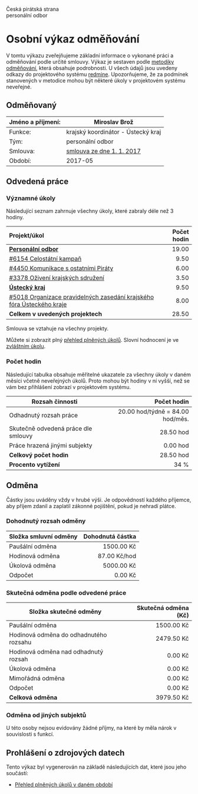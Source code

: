 Česká pirátská strana  
personální odbor

Osobní výkaz odměňování
=======================

V tomtu výkazu zveřejňujeme základní informace o vykonané práci a odměňování
podle určité smlouvy. Výkaz je sestaven podle [metodiky odměňování][metodika],
která obsahuje podrobnosti. U všech údajů jsou uvedeny odkazy do projektového
systému [redmine](https://redmine.pirati.cz). Upozorňujeme, že za podmínek
stanovených v metodice mohou být některé úkoly v projektovém systému neveřejné.

Odměňovaný
----------

Jméno a příjmení:                      | Miroslav Brož
-----------------------                | --------------------
Funkce:                                | krajský koordinátor - Ústecký kraj
Tým:                                   | personální odbor
Smlouva:                               | [smlouva ze dne 1. 1. 2017][smlouva]
Období:                                | 2017-05


Odvedená práce
--------------

### Významné úkoly

Následující seznam zahrnuje všechny úkoly, které zabraly déle než 3 hodiny.

| Projekt/úkol                                                                   |   Počet hodin |
|:-------------------------------------------------------------------------------|--------------:|
| **[Personální odbor][p42]**                                                    |         19.00 |
| [#6154 Celostátní kampaň][t6154]                                               |          9.50 |
| [#4450 Komunikace s ostatními Piráty][t4450]                                   |          6.00 |
| [#3378 Oživení krajských sdružení][t3378]                                      |          3.50 |
| **[Ústecký kraj][p66]**                                                        |          9.50 |
| [#5018 Organizace pravidelných zasedání krajského fóra Ústeckého kraje][t5018] |          8.00 |
| **Celkem v uvedených projektech**                                              |         28.50 |

Smlouva se vztahuje na všechny projekty. 

Můžete si zobrazit plný [přehled plněných úkolů][tasklist].
Slovní hodnocení je ve [zvláštním úkolu][hodnoceni].


### Počet hodin

Následující tabulka obsahuje měřitelné ukazatele za všechny úkoly v daném měsíci
včetně neveřejných úkolů. Proto mohou být hodiny v ní vyšší, než se vám bez
přihlášení zobrazí v projektovém systému.

Rozsah činnosti                        | Počet hodin
--------------                         | ----------:
Odhadnutý rozsah práce                 |  20.00 hod/týdně =  84.00 hod/měs.
Skutečně odvedená práce dle smlouvy    |  28.50 hod
Práce hrazená jinými subjekty          |   0.00 hod
**Celkový počet hodin**                |  28.50 hod
**Procento vytížení**                  |   34 %

Odměna
------

Částky jsou uváděny vždy v hrubé výši. Je odpovědností každého příjemce, aby
příjem zdanil a zaplatil zákonné pojištění, pokud je nehradí plátce.

### Dohodnutý rozsah odměny

Složka smluvní odměny                  | Dohodnutá částka
----------------                       | ------------------:
Paušální odměna                        |  1500.00 Kč
Hodinová odměna                        |    87.00 Kč/hod
Úkolová odměna                         |  5000.00 Kč
Odpočet                                |     0.00 Kč

### Skutečná odměna podle odvedené práce

Složka skutečné odměny                 | Skutečná odměna (Kč)
---------------------                  | ---------------------:
Paušální odměna                        |  1500.00 Kč
Hodinová odměna do odhadnutého rozsahu |  2479.50 Kč
Hodinová odměna nad odhadnutý rozsah   |     0.00 Kč
Úkolová odměna                         |     0.00 Kč
Mimořádná odměna                       |     0.00 Kč
Odpočet                                |     0.00 Kč
**Celková odměna**                     |  3979.50 Kč


### Odměna od jiných subjektů

U této osoby nejsou evidovány žádné příjmy, na které by měla nárok v souvislosti s funkcí.


Prohlášení o zdrojových datech
------------------------------

Tento výkaz byl vygenerován na základě následujících dat, které jsou jeho součástí:

* [Přehled plněných úkolů v daném období](user_report.csv)

[hodnoceni]: https://redmine.pirati.cz/issues/5228
[metodika]: https://redmine.pirati.cz/projects/po/wiki/Odmenovani


[p42]: https://redmine.pirati.cz/time_entries?c[]=project&c[]=user&c[]=activity&c[]=issue&c[]=hours&c[]=cf_16&c[]=spent_on&f[]=spent_on&f[]=user_id&f[]=&op[spent_on]=><&op[user_id]==&utf8=%E2%9C%93&v[spent_on][]=2017-05-01&v[spent_on][]=2017-05-31&v[user_id][]=2&v[user_id][]=3&v[user_id][]=4&f[]=project_id&op[project_id]==&v[project_id][]=42

[t6154]: https://redmine.pirati.cz/issues/6154/time_entries?c[]=project&c[]=user&c[]=activity&c[]=issue&c[]=hours&c[]=cf_16&c[]=spent_on&f[]=spent_on&f[]=user_id&f[]=&op[spent_on]=><&op[user_id]==&utf8=%E2%9C%93&v[spent_on][]=2017-05-01&v[spent_on][]=2017-05-31&v[user_id][]=2&v[user_id][]=3&v[user_id][]=4

[t4450]: https://redmine.pirati.cz/issues/4450/time_entries?c[]=project&c[]=user&c[]=activity&c[]=issue&c[]=hours&c[]=cf_16&c[]=spent_on&f[]=spent_on&f[]=user_id&f[]=&op[spent_on]=><&op[user_id]==&utf8=%E2%9C%93&v[spent_on][]=2017-05-01&v[spent_on][]=2017-05-31&v[user_id][]=2&v[user_id][]=3&v[user_id][]=4

[t3378]: https://redmine.pirati.cz/issues/3378/time_entries?c[]=project&c[]=user&c[]=activity&c[]=issue&c[]=hours&c[]=cf_16&c[]=spent_on&f[]=spent_on&f[]=user_id&f[]=&op[spent_on]=><&op[user_id]==&utf8=%E2%9C%93&v[spent_on][]=2017-05-01&v[spent_on][]=2017-05-31&v[user_id][]=2&v[user_id][]=3&v[user_id][]=4

[p66]: https://redmine.pirati.cz/time_entries?c[]=project&c[]=user&c[]=activity&c[]=issue&c[]=hours&c[]=cf_16&c[]=spent_on&f[]=spent_on&f[]=user_id&f[]=&op[spent_on]=><&op[user_id]==&utf8=%E2%9C%93&v[spent_on][]=2017-05-01&v[spent_on][]=2017-05-31&v[user_id][]=2&v[user_id][]=3&v[user_id][]=4&f[]=project_id&op[project_id]==&v[project_id][]=66

[t5018]: https://redmine.pirati.cz/issues/5018/time_entries?c[]=project&c[]=user&c[]=activity&c[]=issue&c[]=hours&c[]=cf_16&c[]=spent_on&f[]=spent_on&f[]=user_id&f[]=&op[spent_on]=><&op[user_id]==&utf8=%E2%9C%93&v[spent_on][]=2017-05-01&v[spent_on][]=2017-05-31&v[user_id][]=2&v[user_id][]=3&v[user_id][]=4



[tasklist]: https://redmine.pirati.cz/time_entries?c[]=project&c[]=user&c[]=activity&c[]=issue&c[]=hours&c[]=cf_16&c[]=spent_on&f[]=spent_on&f[]=user_id&f[]=&op[spent_on]=><&op[user_id]==&utf8=%E2%9C%93&v[spent_on][]=2017-05-01&v[spent_on][]=2017-05-31&v[user_id][]=234

[smlouva]: https://smlouvy.pirati.cz/smlouvy/2017/01/01/kk-broz/
